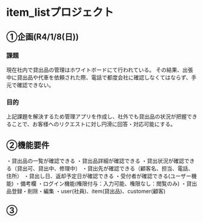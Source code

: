 # item_listプロジェクト

## ①企画(R4/1/8(日))

### 課題
現在社内で貸出品の管理はホワイトボードにて行われている。
その結果、出張中に貸出品や代車を依頼された際、電話で都度会社に確認しなくてはならず、手元で確認できない。

### 目的
上記課題を解決するため管理アプリを作成し、社外でも貸出品の状況が把握できることで、お客様へのリクエストに対し円滑に回答・対応可能にする。

## ②機能要件

・貸出品の一覧が確認できる
・貸出品詳細が確認できる
・貸出状況が確認できる（貸出可、貸出中、修理中）
・貸出先が確認できる（顧客名、担当、電話、住所）
・貸出し日、返却予定日が確認できる
・受付者が確認できる(ユーザー機能)
・備考欄
・ログイン機能(権限付与：入力可能、権限なし：閲覧のみ)
・貸出品登録・削除・編集
・user(社員)、item(貸出品)、customer(顧客)

## ③
